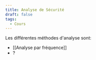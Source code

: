 ```yaml
---
title: Analyse de Sécurité
draft: false
tags:
  - Cours
---
```

Les différentes méthodes d'analyse sont:
- [[Analyse par fréquence]]
- ?

